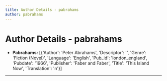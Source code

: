 ```yaml
---
title: Author Details - pabrahams
author: pabrahams
---
```


# Author Details - pabrahams

<ul>
    <li><strong>Pabrahams:</strong> [{'Author': 'Peter Abrahams', 'Descriptor': '', 'Genre': 'Fiction (Novel)', 'Language': 'English', 'Pub_id': 'london_england', 'Pubdate': '1966', 'Publisher': 'Faber and Faber', 'Title': 'This Island Now', 'Translation': 'n'}]</li>
</ul>
<hr>